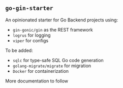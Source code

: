 ## `go-gin-starter`

An opinionated starter for Go Backend projects using:
* `gin-gonic/gin` as the REST framework
* `logrus` for logging
* `viper` for configs

To be added:
* `sqlc` for type-safe SQL Go code generation
* `golang-migrate/migrate` for migration
* `Docker` for containerization


More documentation to follow